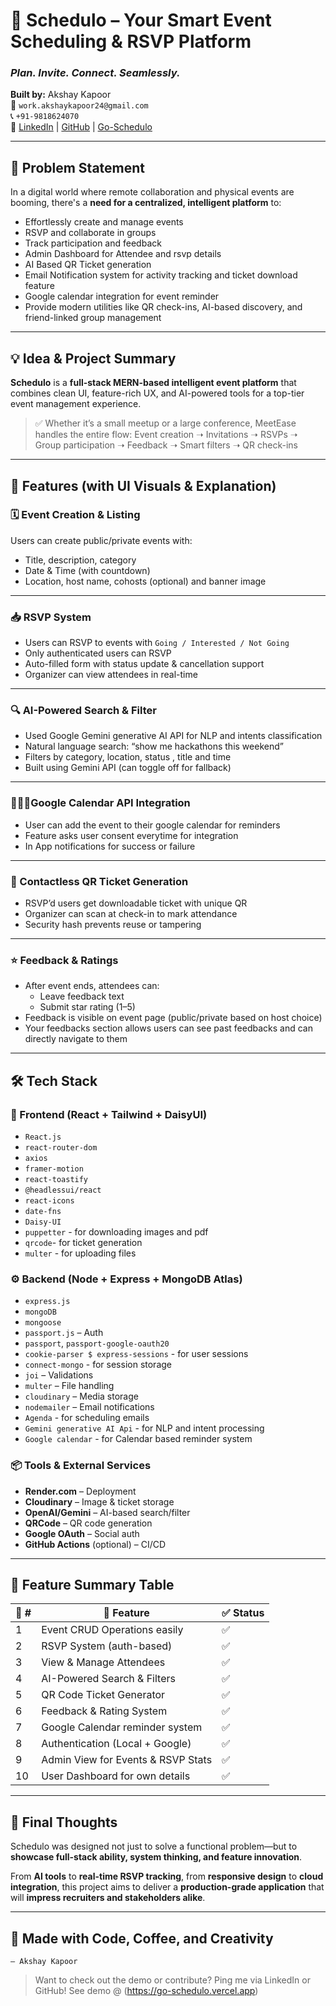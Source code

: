 # 🎉 Schedulo – Your Smart Event Scheduling & RSVP Platform  
### *Plan. Invite. Connect. Seamlessly.*  

**Built by:** Akshay Kapoor  
📧 `work.akshaykapoor24@gmail.com`  
📞 `+91-9818624070`  
🔗 [LinkedIn](https://linkedin.com/in/kapoorakshay24) | [GitHub](https://github.com/AkshayKapoor024) | [Go-Schedulo](https://go-schedulo.vercel.app)

---

## 🧩 Problem Statement  
In a digital world where remote collaboration and physical events are booming, there's a **need for a centralized, intelligent platform** to:
- Effortlessly create and manage events
- RSVP and collaborate in groups
- Track participation and feedback
- Admin Dashboard for Attendee and rsvp details
- AI Based QR Ticket generation
- Email Notification system for activity tracking and ticket download feature
- Google calendar integration for event reminder
- Provide modern utilities like QR check-ins, AI-based discovery, and friend-linked group management

---

## 💡 Idea & Project Summary  
**Schedulo** is a **full-stack MERN-based intelligent event platform** that combines clean UI, feature-rich UX, and AI-powered tools for a top-tier event management experience.

> ✅ Whether it’s a small meetup or a large conference, MeetEase handles the entire flow: Event creation ➝ Invitations ➝ RSVPs ➝ Group participation ➝ Feedback ➝ Smart filters ➝ QR check-ins

---

## 🌟 Features (with UI Visuals & Explanation)

### 🗓️ Event Creation & Listing  
Users can create public/private events with:
- Title, description, category
- Date & Time (with countdown)
- Location, host name, cohosts (optional) and banner image

---

### 📥 RSVP System  
- Users can RSVP to events with `Going / Interested / Not Going`
- Only authenticated users can RSVP
- Auto-filled form with status update & cancellation support
- Organizer can view attendees in real-time


---

### 🔍 AI-Powered Search & Filter  
- Used Google Gemini generative AI API for NLP and intents classification
- Natural language search: “show me hackathons this weekend”
- Filters by category, location, status , title and time
- Built using Gemini API (can toggle off for fallback)

---

### 🧑‍🤝‍🧑Google Calendar API Integration
- User can add the event to their google calendar for reminders
- Feature asks user consent everytime for integration
- In App notifications for success or failure 

---

### 📲 Contactless QR Ticket Generation  
- RSVP’d users get downloadable ticket with unique QR
- Organizer can scan at check-in to mark attendance
- Security hash prevents reuse or tampering

---

### ⭐ Feedback & Ratings  
- After event ends, attendees can:
  - Leave feedback text
  - Submit star rating (1–5)
- Feedback is visible on event page (public/private based on host choice)
- Your feedbacks section allows users can see past feedbacks and can directly navigate to them

---

## 🛠️ Tech Stack

### 🧾 Frontend (React + Tailwind + DaisyUI)
- `React.js`
- `react-router-dom`
- `axios`
- `framer-motion`
- `react-toastify`
- `@headlessui/react`
- `react-icons`
- `date-fns`
- `Daisy-UI`
- `puppetter` - for downloading images and pdf
-  `qrcode`- for ticket generation
- `multer` - for uploading files
### ⚙️ Backend (Node + Express + MongoDB Atlas)
- `express.js`
- `mongoDB`
- `mongoose`
- `passport.js` – Auth
- `passport`, `passport-google-oauth20`
- `cookie-parser $ express-sessions` - for user sessions
- `connect-mongo` - for session storage
- `joi` – Validations
- `multer` – File handling
- `cloudinary` – Media storage
- `nodemailer` – Email notifications
- `Agenda` - for scheduling emails
- `Gemini generative AI Api` - for NLP and intent processing
- `Google calendar` - for Calendar based reminder system    
### 📦 Tools & External Services
- **Render.com** – Deployment
- **Cloudinary** – Image & ticket storage
- **OpenAI/Gemini** – AI-based search/filter
- **QRCode** – QR code generation
- **Google OAuth** – Social auth
- **GitHub Actions** (optional) – CI/CD

---

## 🧾 Feature Summary Table

| 🔢 # | 🌟 Feature                        | ✅ Status |
|-----|-------------------------------------|------------|
| 1   | Event CRUD Operations easily        | ✅        | 
| 2   | RSVP System (auth-based)            | ✅        |
| 3   | View & Manage Attendees             | ✅        |
| 4   | AI-Powered Search & Filters         | ✅        |
| 5   | QR Code Ticket Generator            | ✅        |
| 6   | Feedback & Rating System            | ✅        |
| 7   | Google Calendar reminder system     | ✅        |
| 8   | Authentication (Local + Google)     | ✅        |
| 9   | Admin View for Events & RSVP Stats  | ✅        |
| 10  | User Dashboard for own details      | ✅        |
---

## 🎯 Final Thoughts  

Schedulo was designed not just to solve a functional problem—but to **showcase full-stack ability, system thinking, and feature innovation**.  

From **AI tools** to **real-time RSVP tracking**, from **responsive design** to **cloud integration**, this project aims to deliver a **production-grade application** that will **impress recruiters and stakeholders alike**.

---

## 🧠 Made with Code, Coffee, and Creativity  
`— Akshay Kapoor`

> Want to check out the demo or contribute? Ping me via LinkedIn or GitHub!
See demo @ (https://go-schedulo.vercel.app)
